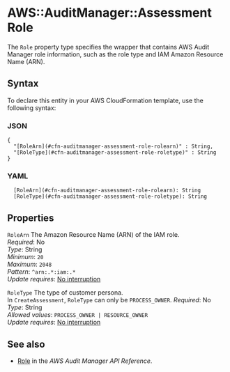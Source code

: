 # AWS::AuditManager::Assessment Role<a name="aws-properties-auditmanager-assessment-role"></a>

 The `Role` property type specifies the wrapper that contains AWS Audit Manager role information, such as the role type and IAM Amazon Resource Name \(ARN\)\. 

## Syntax<a name="aws-properties-auditmanager-assessment-role-syntax"></a>

To declare this entity in your AWS CloudFormation template, use the following syntax:

### JSON<a name="aws-properties-auditmanager-assessment-role-syntax.json"></a>

```
{
  "[RoleArn](#cfn-auditmanager-assessment-role-rolearn)" : String,
  "[RoleType](#cfn-auditmanager-assessment-role-roletype)" : String
}
```

### YAML<a name="aws-properties-auditmanager-assessment-role-syntax.yaml"></a>

```
  [RoleArn](#cfn-auditmanager-assessment-role-rolearn): String
  [RoleType](#cfn-auditmanager-assessment-role-roletype): String
```

## Properties<a name="aws-properties-auditmanager-assessment-role-properties"></a>

`RoleArn`  <a name="cfn-auditmanager-assessment-role-rolearn"></a>
 The Amazon Resource Name \(ARN\) of the IAM role\.   
*Required*: No  
*Type*: String  
*Minimum*: `20`  
*Maximum*: `2048`  
*Pattern*: `^arn:.*:iam:.*`  
*Update requires*: [No interruption](https://docs.aws.amazon.com/AWSCloudFormation/latest/UserGuide/using-cfn-updating-stacks-update-behaviors.html#update-no-interrupt)

`RoleType`  <a name="cfn-auditmanager-assessment-role-roletype"></a>
 The type of customer persona\.   
In `CreateAssessment`, `RoleType` can only be `PROCESS_OWNER`\. 
*Required*: No  
*Type*: String  
*Allowed values*: `PROCESS_OWNER | RESOURCE_OWNER`  
*Update requires*: [No interruption](https://docs.aws.amazon.com/AWSCloudFormation/latest/UserGuide/using-cfn-updating-stacks-update-behaviors.html#update-no-interrupt)

## See also<a name="aws-properties-auditmanager-assessment-role--seealso"></a>
+ [Role](https://docs.aws.amazon.com/audit-manager/latest/APIReference/API_Role.html) in the *AWS Audit Manager API Reference*\.

